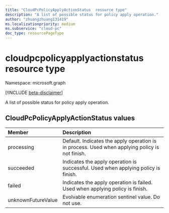 ```yaml
---
title: "CloudPcPolicyApplyActionStatus  resource type"
description: "A list of possible status for policy apply operation."
author: "zhuangzhuang131419"
ms.localizationpriority: medium
ms.subservice: "cloud-pc"
doc_type: resourcePageType
---
```


# cloudpcpolicyapplyactionstatus resource type

Namespace: microsoft.graph

[!INCLUDE [beta-disclaimer](../../includes/beta-disclaimer.md)]

A list of possible status for policy apply operation.

## CloudPcPolicyApplyActionStatus values

|Member|Description|
|:---|:---|
|processing| Default. Indicates the apply operation is in process. Used when applying policy is not finish.|
|succeeded|Indicates the apply operation is successful. Used when applying policy is finish.|
|failed| Indicates the apply operation is failed. Used when applying policy is finish.|
|unknownFutureValue|Evolvable enumeration sentinel value. Do not use.|